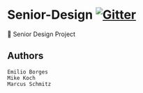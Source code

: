 # Senior-Design    [![Gitter](https://badges.gitter.im/mike-koch/Senior-Design.svg)](https://gitter.im/mike-koch/Senior-Design?utm_source=badge&utm_medium=badge&utm_campaign=pr-badge)
:school: Senior Design Project

## Authors  
	Emilio Borges  
	Mike Koch  
	Marcus Schmitz
